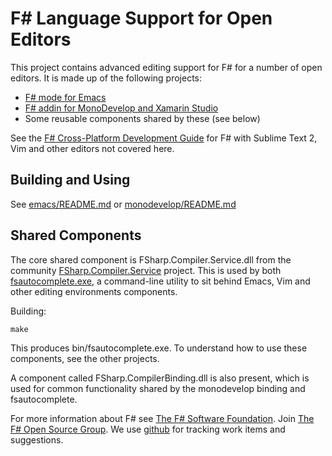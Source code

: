 # F# Language Support for Open Editors

This project contains advanced editing support for F# for a number of open editors. It is made up of the following projects:
* [F# mode for Emacs](emacs/README.md)
* [F# addin for MonoDevelop and Xamarin Studio](monodevelop/README.md)
* Some reusable components shared by these (see below)

See the [F# Cross-Platform Development Guide](http://fsharp.org/guides/mac-linux-cross-platform/index.html#editing) for F# with Sublime Text 2, Vim and other editors not covered here.

## Building and Using

See  [emacs/README.md](emacs/README.md) or  [monodevelop/README.md](monodevelop/README.md)


## Shared Components

The core shared component is FSharp.Compiler.Service.dll from the 
community [FSharp.Compiler.Service](https://github.com/fsharp/FSharp.Compiler.Service) project. 
This is used by both [fsautocomplete.exe](https://github.com/fsharp/fsharpbinding/tree/master/FSharp.AutoComplete), 
a command-line utility to sit behind Emacs, Vim and other editing environments components. 

Building:

	make

This produces bin/fsautocomplete.exe. To understand how to use these components, see the other projects.

A component called FSharp.CompilerBinding.dll is also present, which is used for common functionality shared by the monodevelop binding and fsautocomplete.


For more information about F# see [The F# Software Foundation](http://fsharp.org). Join [The F# Open Source Group](http://fsharp.github.com). We use [github](https://github.com/fsharp/fsharpbinding) for tracking work items and suggestions.
